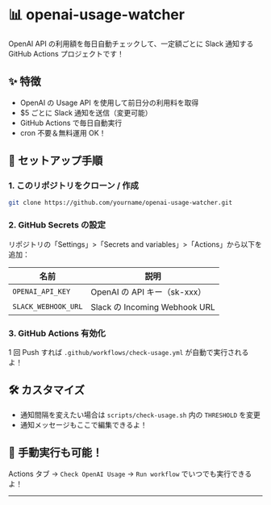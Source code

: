 # 📊 openai-usage-watcher

OpenAI API の利用額を毎日自動チェックして、一定額ごとに Slack 通知する GitHub Actions プロジェクトです！

## ✨ 特徴

- OpenAI の Usage API を使用して前日分の利用料を取得
- $5 ごとに Slack 通知を送信（変更可能）
- GitHub Actions で毎日自動実行
- cron 不要＆無料運用 OK！

## 🚀 セットアップ手順

### 1. このリポジトリをクローン / 作成

```bash
git clone https://github.com/yourname/openai-usage-watcher.git
```

### 2. GitHub Secrets の設定

リポジトリの「Settings」>「Secrets and variables」>「Actions」から以下を追加：

| 名前                | 説明                          |
| ------------------- | ----------------------------- |
| `OPENAI_API_KEY`    | OpenAI の API キー（sk-xxx）  |
| `SLACK_WEBHOOK_URL` | Slack の Incoming Webhook URL |

### 3. GitHub Actions 有効化

1 回 Push すれば `.github/workflows/check-usage.yml` が自動で実行されるよ！

## 🛠 カスタマイズ

- 通知間隔を変えたい場合は `scripts/check-usage.sh` 内の `THRESHOLD` を変更
- 通知メッセージもここで編集できるよ！

## 🧪 手動実行も可能！

Actions タブ → `Check OpenAI Usage` → `Run workflow` でいつでも実行できるよ！

---
